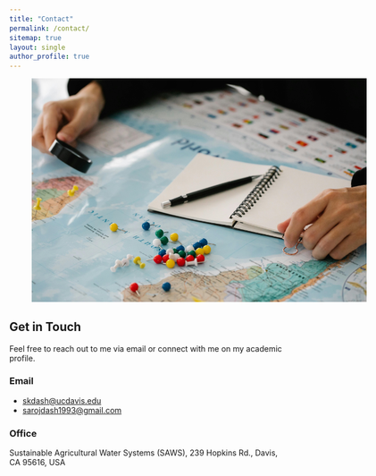 ```yaml
---
title: "Contact"
permalink: /contact/
sitemap: true
layout: single
author_profile: true
---
```


<figure style="width: 600px" class="align-right">
  <img src="/assets/images/Location_marker.jpg" alt="">
</figure>


## Get in Touch

Feel free to reach out to me via email or connect with me on my academic profile.
### Email
- [skdash@ucdavis.edu](mailto:skdash@ucdavis.edu)
- [sarojdash1993@gmail.com](mailto:sarojdash1993@gmail.com)

### Office
Sustainable Agricultural Water Systems (SAWS),
239 Hopkins Rd., Davis,
CA 95616, USA
